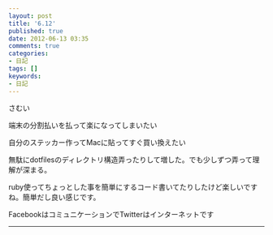 ```yaml
---
layout: post
title: '6.12'
published: true
date: 2012-06-13 03:35
comments: true
categories:
- 日記
tags: []
keywords:
- 日記
---
```

さむい

端末の分割払いを払って楽になってしまいたい

自分のステッカー作ってMacに貼ってすぐ買い換えたい

無駄にdotfilesのディレクトリ構造弄ったりして増した。でも少しずつ弄って理解が深まる。

ruby使ってちょっとした事を簡単にするコード書いてたりしたけど楽しいですね。簡単だし良い感じです。

FacebookはコミュニケーションでTwitterはインターネットです

---

